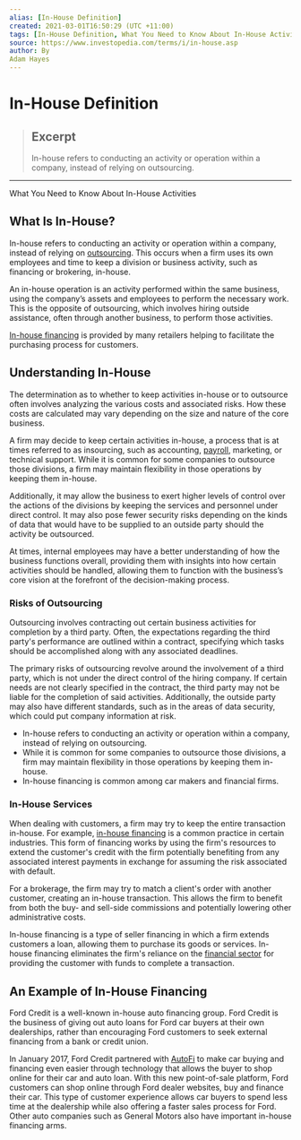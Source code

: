 ```yaml
---
alias: [In-House Definition]
created: 2021-03-01T16:50:29 (UTC +11:00)
tags: [In-House Definition, What You Need to Know About In-House Activities]
source: https://www.investopedia.com/terms/i/in-house.asp
author: By
Adam Hayes
---
```


# In-House Definition

> ## Excerpt
> In-house refers to conducting an activity or operation within a company, instead of relying on outsourcing.

---

What You Need to Know About In-House Activities
## What Is In-House?

In-house refers to conducting an activity or operation within a company, instead of relying on [outsourcing](https://www.investopedia.com/terms/o/outsourcing.asp). This occurs when a firm uses its own employees and time to keep a division or business activity, such as financing or brokering, in-house.

An in-house operation is an activity performed within the same business, using the company’s assets and employees to perform the necessary work. This is the opposite of outsourcing, which involves hiring outside assistance, often through another business, to perform those activities.

[In-house financing](https://www.investopedia.com/terms/i/inhousefinancing.asp) is provided by many retailers helping to facilitate the purchasing process for customers.

## Understanding In-House

The determination as to whether to keep activities in-house or to outsource often involves analyzing the various costs and associated risks. How these costs are calculated may vary depending on the size and nature of the core business.

A firm may decide to keep certain activities in-house, a process that is at times referred to as insourcing, such as accounting, [payroll](https://www.investopedia.com/terms/p/payroll.asp), marketing, or technical support. While it is common for some companies to outsource those divisions, a firm may maintain flexibility in those operations by keeping them in-house.

Additionally, it may allow the business to exert higher levels of control over the actions of the divisions by keeping the services and personnel under direct control. It may also pose fewer security risks depending on the kinds of data that would have to be supplied to an outside party should the activity be outsourced.

At times, internal employees may have a better understanding of how the business functions overall, providing them with insights into how certain activities should be handled, allowing them to function with the business’s core vision at the forefront of the decision-making process.

### Risks of Outsourcing

Outsourcing involves contracting out certain business activities for completion by a third party. Often, the expectations regarding the third party's performance are outlined within a contract, specifying which tasks should be accomplished along with any associated deadlines.

The primary risks of outsourcing revolve around the involvement of a third party, which is not under the direct control of the hiring company. If certain needs are not clearly specified in the contract, the third party may not be liable for the completion of said activities. Additionally, the outside party may also have different standards, such as in the areas of data security, which could put company information at risk.

-   In-house refers to conducting an activity or operation within a company, instead of relying on outsourcing. 
-   While it is common for some companies to outsource those divisions, a firm may maintain flexibility in those operations by keeping them in-house.
-   In-house financing is common among car makers and financial firms.

### In-House Services

When dealing with customers, a firm may try to keep the entire transaction in-house. For example, [in-house financing](https://www.investopedia.com/terms/i/inhousefinancing.asp) is a common practice in certain industries. This form of financing works by using the firm's resources to extend the customer's credit with the firm potentially benefiting from any associated interest payments in exchange for assuming the risk associated with default.

For a brokerage, the firm may try to match a client's order with another customer, creating an in-house transaction. This allows the firm to benefit from both the buy- and sell-side commissions and potentially lowering other administrative costs.

In-house financing is a type of seller financing in which a firm extends customers a loan, allowing them to purchase its goods or services. In-house financing eliminates the firm's reliance on the [financial sector](https://www.investopedia.com/terms/f/financial_sector.asp) for providing the customer with funds to complete a transaction.

## An Example of In-House Financing

Ford Credit is a well-known in-house auto financing group. Ford Credit is the business of giving out auto loans for Ford car buyers at their own dealerships, rather than encouraging Ford customers to seek external financing from a bank or credit union.

In January 2017, Ford Credit partnered with [AutoFi](https://media.ford.com/content/fordmedia/fna/us/en/news/2017/01/23/ford-credit-autofi-digital-vehicle-financing.html) to make car buying and financing even easier through technology that allows the buyer to shop online for their car and auto loan. With this new point-of-sale platform, Ford customers can shop online through Ford dealer websites, buy and finance their car. This type of customer experience allows car buyers to spend less time at the dealership while also offering a faster sales process for Ford. Other auto companies such as General Motors also have important in-house financing arms.
